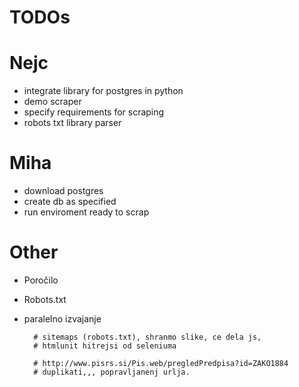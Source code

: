 # TODOs

# Nejc
* integrate library for postgres in python
* demo scraper
* specify requirements for scraping
* robots txt library parser

# Miha
* download postgres
* create db as specified
* run enviroment ready to scrap



# Other
* Poročilo
* Robots.txt
* paralelno izvajanje


        # sitemaps (robots.txt), shranmo slike, ce dela js,
        # htmlunit hitrejsi od seleniuma

        # http://www.pisrs.si/Pis.web/pregledPredpisa?id=ZAKO1884
        # duplikati,,, popravljanenj urlja.